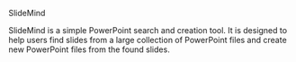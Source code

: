 SlideMind

SlideMind is a simple PowerPoint search and creation tool. It is designed to help users find slides from a large collection of PowerPoint files and create new PowerPoint files from the found slides.
